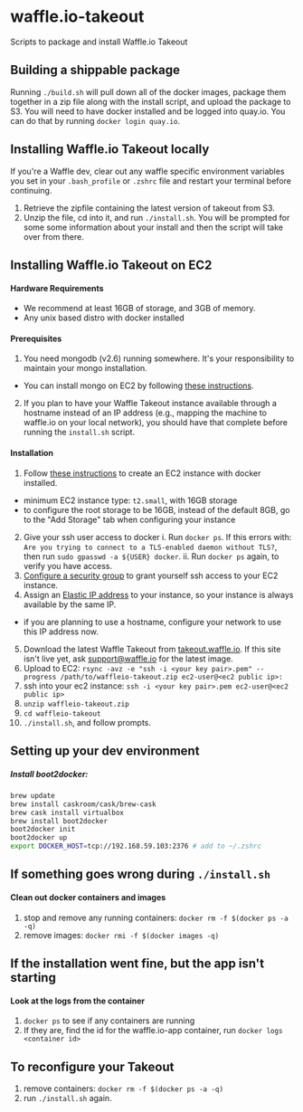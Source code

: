 # waffle.io-takeout
Scripts to package and install Waffle.io Takeout

## Building a shippable package
Running `./build.sh` will pull down all of the docker images, package them together in a zip file along with the install script, and upload the package to S3. You will need to have docker installed and be logged into quay.io. You can do that by running `docker login quay.io`.

## Installing Waffle.io Takeout locally
If you're a Waffle dev, clear out any waffle specific environment variables you set in your `.bash_profile` or `.zshrc` file and restart your terminal before continuing.

1. Retrieve the zipfile containing the latest version of takeout from S3.
2. Unzip the file, cd into it, and run `./install.sh`. You will be prompted for some some information about your install and then the script will take over from there.

## Installing Waffle.io Takeout on EC2

#### Hardware Requirements

 - We recommend at least 16GB of storage, and 3GB of memory.
 - Any unix based distro with docker installed

#### Prerequisites

1. You need mongodb (v2.6) running somewhere. It's your responsibility to maintain your mongo installation.
  - You can install mongo on EC2 by following [these instructions](http://docs.mongodb.org/ecosystem/platforms/amazon-ec2/).
2. If you plan to have your Waffle Takeout instance available through a hostname instead of an IP address (e.g., mapping the machine to waffle.io on your local network), you should have that complete before running the `install.sh` script.

#### Installation

1. Follow [these instructions](https://docs.docker.com/installation/amazon/) to create an EC2 instance with docker installed.
  - minimum EC2 instance type: `t2.small`, with 16GB storage
  - to configure the root storage to be 16GB, instead of the default 8GB, go to the "Add Storage" tab when configuring your instance

2. Give your ssh user access to docker
  i. Run `docker ps`. If this errors with: `Are you trying to connect to a TLS-enabled daemon without TLS?`, then run `sudo gpasswd -a ${USER} docker`.
  ii. Run `docker ps` again, to verify you have access.
3. [Configure a security group](http://docs.aws.amazon.com/AWSEC2/latest/UserGuide/AccessingInstancesLinux.html) to grant yourself ssh access to your EC2 instance.
4. Assign an [Elastic IP address](http://docs.aws.amazon.com/AWSEC2/latest/UserGuide/elastic-ip-addresses-eip.html) to your instance, so your instance is always available by the same IP.
  - if you are planning to use a hostname, configure your network to use this IP address now.
5. Download the latest Waffle Takeout from [takeout.waffle.io](https://takeout.waffle.io). If this site isn't live yet, ask support@waffle.io for the latest image.
6. Upload to EC2: `rsync -avz -e "ssh -i <your key pair>.pem" --progress /path/to/waffleio-takeout.zip ec2-user@<ec2 public ip>:`
7. ssh into your ec2 instance: `ssh -i <your key pair>.pem ec2-user@<ec2 public ip>`
8. `unzip waffleio-takeout.zip`
9. `cd waffleio-takeout`
10. `./install.sh`, and follow prompts.

## Setting up your dev environment
##### Install boot2docker:
``` bash
brew update
brew install caskroom/cask/brew-cask
brew cask install virtualbox
brew install boot2docker
boot2docker init
boot2docker up
export DOCKER_HOST=tcp://192.168.59.103:2376 # add to ~/.zshrc
```

## If something goes wrong during `./install.sh`

#### Clean out docker containers and images
1. stop and remove any running containers: `docker rm -f $(docker ps -a -q)`
3. remove images: `docker rmi -f $(docker images -q)`

## If the installation went fine, but the app isn't starting

#### Look at the logs from the container
1. `docker ps` to see if any containers are running
2. If they are, find the id for the waffle.io-app container, run `docker logs <container id>`

## To reconfigure your Takeout
1. remove containers: `docker rm -f $(docker ps -a -q)`
3. run `./install.sh` again.
